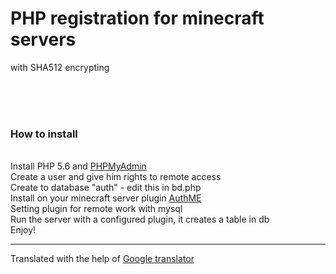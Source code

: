 # PHP registration for minecraft servers
with SHA512 encrypting


<br><br><br>
<h3>How to install</h3><br>
Install PHP 5.6 and <a href="https://www.phpmyadmin.net/">PHPMyAdmin</a><br>
Create a user and give him rights to remote access<br>
Сreate to database "auth" - edit this in bd.php<br>
Install on your minecraft server plugin <a href="https://www.spigotmc.org/resources/authme-reloaded.6269/">AuthME</a><br>
Setting plugin for remote work with mysql<br>
Run the server with a configured plugin, it creates a table in db <br>
Enjoy!<br>
<hr>
Translated with the help of <a href="https://www.spigotmc.org/resources/authme-reloaded.6269/">Google translator</a>
